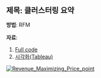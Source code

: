 <p style="font-size: 20px; margin-bottom: 8px;"><strong>제목: 클러스터링 요약</strong></p>

<span style="display: block; margin-bottom: 4px;">

  <strong>방법</strong>: RFM<br>

  <light><strong>자료</strong>: 
1. <a href="https://github.com/Quietseong/Portfolio/blob/main/Dacon/2312_PriceModeling/Capstone_analysis.ipynb">Full code</a>
2. <a href="https://public.tableau.com/shared/BT736BRR9?:display_count=n&:origin=viz_share_link">시각화(Tableau)</a></light>

</span>

<div class='tableauPlaceholder' id='viz1740432832807' style='position: relative'><noscript><a href='#'>
<img alt='Revenue_Maximizing_Price_point ' src='https:&#47;&#47;public.tableau.com&#47;static&#47;images&#47;RF&#47;RFMwithML&#47;Revenue_Maximizing_Price_point&#47;1_rss.png' style='border: none' /></a>
</noscript><object class='tableauViz'  style='display:none;'><param name='host_url' value='https%3A%2F%2Fpublic.tableau.com%2F' /> <param name='embed_code_version' value='3' /> 
<param name='path' value='views&#47;RFMwithML&#47;Revenue_Maximizing_Price_point?:language=ko-KR&amp;:embed=true&amp;publish=yes&amp;:sid=&amp;:redirect=auth' /> 
<param name='toolbar' value='yes' /><param name='static_image' value='https:&#47;&#47;public.tableau.com&#47;static&#47;images&#47;RF&#47;RFMwithML&#47;Revenue_Maximizing_Price_point&#47;1.png' /> 
<param name='animate_transition' value='yes' /><param name='display_static_image' value='yes' /><param name='display_spinner' value='yes' /><param name='display_overlay' value='yes' />
<param name='display_count' value='yes' /><param name='language' value='ko-KR' /><param name='filter' value='publish=yes' /></object></div>   
